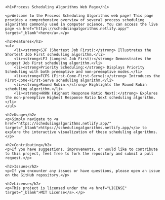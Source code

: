 <!DOCTYPE html>
<html lang="en">

<head>
    <meta charset="UTF-8">
    <meta http-equiv="X-UA-Compatible" content="IE=edge">
    <meta name="viewport" content="width=device-width, initial-scale=1.0">
    <title>Process Scheduling Algorithms Web Page</title>
</head>

<body>

    <h1>Process Scheduling Algorithms Web Page</h1>

    <p>Welcome to the Process Scheduling Algorithms web page! This page provides a comprehensive overview of several process scheduling algorithms commonly used in computer science. You can access the live page <a href="https://schedulingalgorithms.netlify.app/" target="_blank">here</a>.</p>

    <h2>Features</h2>
    <ul>
        <li><strong>SJF (Shortest Job First):</strong> Illustrates the Shortest Job First scheduling algorithm.</li>
        <li><strong>LFJ (Longest Job First):</strong> Demonstrates the Longest Job First scheduling algorithm.</li>
        <li><strong>Priority Scheduling:</strong> Displays Priority Scheduling with both preemptive and non-preemptive modes.</li>
        <li><strong>FCFS (First-Come-First-Serve):</strong> Introduces the First-Come-First-Serve scheduling algorithm.</li>
        <li><strong>Round Robin:</strong> Highlights the Round Robin scheduling algorithm.</li>
        <li><strong>HRRN (Highest Response Ratio Next):</strong> Explores the non-preemptive Highest Response Ratio Next scheduling algorithm.</li>
    </ul>

    <h2>Usage</h2>
    <p>Simply navigate to <a href="https://schedulingalgorithms.netlify.app/" target="_blank">https://schedulingalgorithms.netlify.app/</a> to explore the interactive visualization of these scheduling algorithms.</p>

    <h2>Contributing</h2>
    <p>If you have suggestions, improvements, or would like to contribute to this project, feel free to fork the repository and submit a pull request.</p>

    <h2>Issues</h2>
    <p>If you encounter any issues or have questions, please open an issue on the GitHub repository.</p>

    <h2>License</h2>
    <p>This project is licensed under the <a href="LICENSE" target="_blank">MIT License</a>.</p>

</body>

</html>
